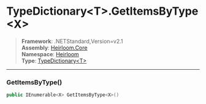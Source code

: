 # TypeDictionary\<T>.GetItemsByType\<X>

> **Framework**: .NETStandard,Version=v2.1  
> **Assembly**: [Heirloom.Core][0]  
> **Namespace**: [Heirloom][0]  
> **Type**: [TypeDictionary\<T>][1]  

--------------------------------------------------------------------------------

### GetItemsByType<X>()

```cs
public IEnumerable<X> GetItemsByType<X>()
```

[0]: ..\Heirloom.Core.md
[1]: Heirloom.TypeDictionary[T].md
